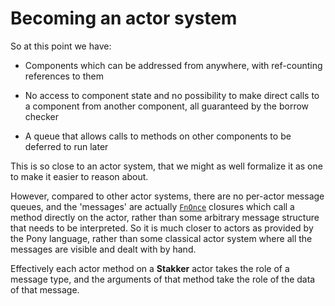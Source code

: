 # Becoming an actor system

So at this point we have:

- Components which can be addressed from anywhere, with ref-counting
  references to them

- No access to component state and no possibility to make direct calls
  to a component from another component, all guaranteed by the borrow
  checker

- A queue that allows calls to methods on other components to be
  deferred to run later

This is so close to an actor system, that we might as well formalize
it as one to make it easier to reason about.

However, compared to other actor systems, there are no per-actor
message queues, and the 'messages' are actually [`FnOnce`] closures
which call a method directly on the actor, rather than some arbitrary
message structure that needs to be interpreted.  So it is much closer
to actors as provided by the Pony language, rather than some classical
actor system where all the messages are visible and dealt with by
hand.

Effectively each actor method on a **Stakker** actor takes the role of
a message type, and the arguments of that method take the role of the
data of that message.

[`FnOnce`]: https://doc.rust-lang.org/stable/std/ops/trait.FnOnce.html
